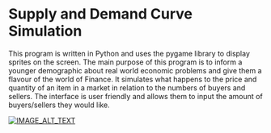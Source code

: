 # Supply and Demand Curve Simulation 

This program is written in Python and uses the pygame library to display sprites on the screen.
The main purpose of this program is to inform a younger demographic about real world economic problems and give them a flavour of the world of Finance.
It simulates what happens to the price and quantity of an item in a market in relation to the numbers of buyers and sellers.
The interface is user friendly and allows them to input the amount of buyers/sellers they would like.


   [![IMAGE_ALT_TEXT]()](https://youtu.be/Yo6XuDkQSbo) 

